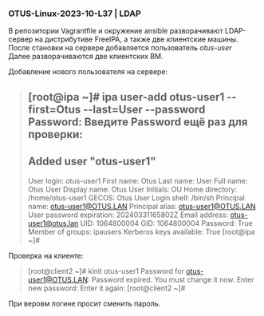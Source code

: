 ### OTUS-Linux-2023-10-L37 | LDAP  

В репозитории Vagrantfile и окружение ansible разворачивают LDAP-сервер на дистрибутиве FreeIPA, а также две клиентские машины.
После становки на сервере добавляется пользователь *otus-user*  
Далее разворачиваются две клиентских ВМ.

Добавление нового пользователя на сервере:  

> [root@ipa ~]# ipa user-add otus-user1 --first=Otus --last=User --password
> Password: 
> Введите Password ещё раз для проверки: 
> -----------------------
> Added user "otus-user1"
> -----------------------
>   User login: otus-user1
>   First name: Otus
>   Last name: User
>   Full name: Otus User
>   Display name: Otus User
>   Initials: OU
>   Home directory: /home/otus-user1
>   GECOS: Otus User
>   Login shell: /bin/sh
>   Principal name: otus-user1@OTUS.LAN
>   Principal alias: otus-user1@OTUS.LAN
>   User password expiration: 20240331165802Z
>   Email address: otus-user1@otus.lan
>   UID: 1064800004
>   GID: 1064800004
>   Password: True
>   Member of groups: ipausers
>   Kerberos keys available: True
> [root@ipa ~]# 

Проверка на клиенте:

> [root@client2 ~]# kinit otus-user1
> Password for otus-user1@OTUS.LAN: 
> Password expired.  You must change it now.
> Enter new password: 
> Enter it again: 
> [root@client2 ~]#

При веровм логине просит сменить пароль.
